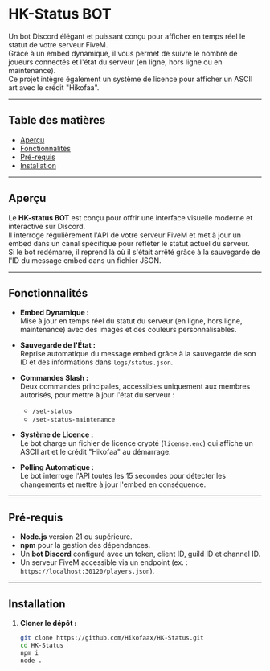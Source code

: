 # HK-Status BOT

Un bot Discord élégant et puissant conçu pour afficher en temps réel le statut de votre serveur FiveM.  
Grâce à un embed dynamique, il vous permet de suivre le nombre de joueurs connectés et l'état du serveur (en ligne, hors ligne ou en maintenance).  
Ce projet intègre également un système de licence pour afficher un ASCII art avec le crédit "Hikofaa".

---

## Table des matières

- [Aperçu](#aperçu)
- [Fonctionnalités](#fonctionnalités)
- [Pré-requis](#pré-requis)
- [Installation](#installation)

---

## Aperçu

Le **HK-status BOT** est conçu pour offrir une interface visuelle moderne et interactive sur Discord.  
Il interroge régulièrement l'API de votre serveur FiveM et met à jour un embed dans un canal spécifique pour refléter le statut actuel du serveur.  
Si le bot redémarre, il reprend là où il s'était arrêté grâce à la sauvegarde de l'ID du message embed dans un fichier JSON.

---

## Fonctionnalités

- **Embed Dynamique :**  
  Mise à jour en temps réel du statut du serveur (en ligne, hors ligne, maintenance) avec des images et des couleurs personnalisables.
  
- **Sauvegarde de l'État :**  
  Reprise automatique du message embed grâce à la sauvegarde de son ID et des informations dans `logs/status.json`.
  
- **Commandes Slash :**  
  Deux commandes principales, accessibles uniquement aux membres autorisés, pour mettre à jour l'état du serveur :
  - `/set-status`
  - `/set-status-maintenance`
  
- **Système de Licence :**  
  Le bot charge un fichier de licence crypté (`license.enc`) qui affiche un ASCII art et le crédit "Hikofaa" au démarrage.
  
- **Polling Automatique :**  
  Le bot interroge l'API toutes les 15 secondes pour détecter les changements et mettre à jour l'embed en conséquence.

---

## Pré-requis

- **Node.js** version 21 ou supérieure.
- **npm** pour la gestion des dépendances.
- Un **bot Discord** configuré avec un token, client ID, guild ID et channel ID.
- Un serveur FiveM accessible via un endpoint (ex. : `https://localhost:30120/players.json`).

---

## Installation

1. **Cloner le dépôt :**

   ```bash
   git clone https://github.com/Hikofaax/HK-Status.git
   cd HK-Status
   npm i 
   node .

